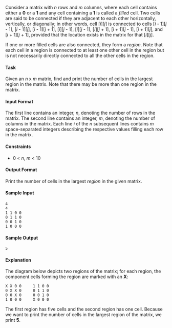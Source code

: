 Consider a matrix with *n* rows and *m* columns, where each cell contains either a **0** or a **1** and any cell containing a **1** is called a *filled* cell. Two cells are said to be connected if they are adjacent to each other horizontally, vertically, or diagonally; in other words, cell [*i*][*j*] is connected to cells [*i* - 1][*j* - 1], [*i* - 1][*j*], [*i* - 1][*j* + 1], [*i*][*j* - 1], [*i*][*j* - 1], [*i*][*j* + 1], [*i* + 1][*j* - 1], [*i* + 1][*j*], and [*i* + 1][*j* + 1], provided that the location exists in the matrix for that [*i*][*j*].

If one or more filled cells are also connected, they form a *region*. Note that each cell in a region is connected to at least one other cell in the region but is not necessarily directly connected to all the other cells in the region.

#### Task 

Given an *n* x *m* matrix, find and print the number of cells in the largest region in the matrix. Note that there may be more than one region in the matrix.

#### Input Format

The first line contains an integer, *n*, denoting the number of rows in the matrix. 
The second line contains an integer, *m*, denoting the number of columns in the matrix. 
Each line *i* of the *n* subsequent lines contains *m* space-separated integers describing the respective values filling each row in the matrix.

#### Constraints

* 0 < *n*, *m* < 10

#### Output Format

Print the number of cells in the largest *region* in the given matrix.

#### Sample Input

    4
    4
    1 1 0 0
    0 1 1 0
    0 0 1 0
    1 0 0 0

#### Sample Output

    5

#### Explanation

The diagram below depicts two regions of the matrix; for each region, the component cells forming the region are marked with an **X**:

    X X 0 0     1 1 0 0
    0 X X 0     0 1 1 0
    0 0 X 0     0 0 1 0
    1 0 0 0     X 0 0 0

The first region has five cells and the second region has one cell. Because we want to print the number of cells in the largest region of the matrix, we print **5**.